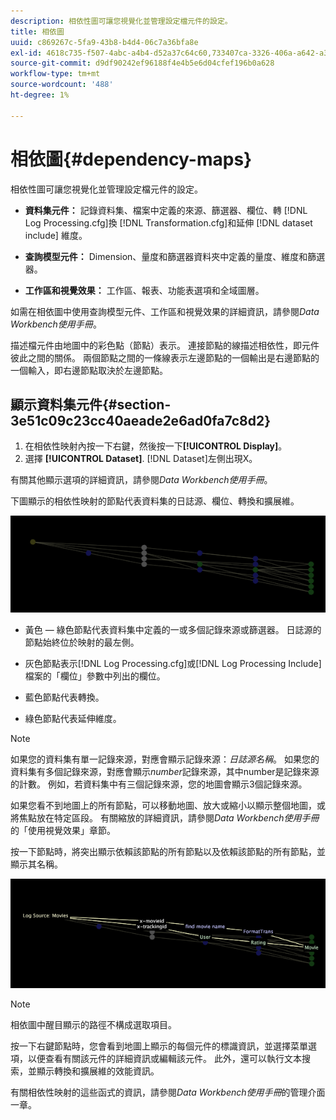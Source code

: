 ```yaml
---
description: 相依性圖可讓您視覺化並管理設定檔元件的設定。
title: 相依圖
uuid: c869267c-5fa9-43b8-b4d4-06c7a36bfa8e
exl-id: 4618c735-f507-4abc-a4b4-d52a37c64c60,733407ca-3326-406a-a642-a3ea3d3f6b8b
source-git-commit: d9df90242ef96188f4e4b5e6d04cfef196b0a628
workflow-type: tm+mt
source-wordcount: '488'
ht-degree: 1%

---
```


# 相依圖{#dependency-maps}

相依性圖可讓您視覺化並管理設定檔元件的設定。

* **資料集元件：** 記錄資料集、檔案中定義的來源、篩選器、欄位、轉 [!DNL Log Processing.cfg]換 [!DNL Transformation.cfg]和延伸 [!DNL dataset include] 維度。

* **查詢模型元件：** Dimension、量度和篩選器資料夾中定義的量度、維度和篩選器。
* **工作區和視覺效果：** 工作區、報表、功能表選項和全域圖層。

如需在相依圖中使用查詢模型元件、工作區和視覺效果的詳細資訊，請參閱&#x200B;*Data Workbench使用手冊*。

描述檔元件由地圖中的彩色點（節點）表示。 連接節點的線描述相依性，即元件彼此之間的關係。 兩個節點之間的一條線表示左邊節點的一個輸出是右邊節點的一個輸入，即右邊節點取決於左邊節點。

## 顯示資料集元件{#section-3e51c09c23cc40aeade2e6ad0fa7c8d2}

1. 在相依性映射內按一下右鍵，然後按一下&#x200B;**[!UICONTROL Display]**。
1. 選擇 **[!UICONTROL Dataset]**. [!DNL Dataset]左側出現X。

有關其他顯示選項的詳細資訊，請參閱&#x200B;*Data Workbench使用手冊*。

下圖顯示的相依性映射的節點代表資料集的日誌源、欄位、轉換和擴展維。

![](assets/vis_DependencyMap.png)

* 黃色 — 綠色節點代表資料集中定義的一或多個記錄來源或篩選器。 日誌源的節點始終位於映射的最左側。
* 灰色節點表示[!DNL Log Processing.cfg]或[!DNL Log Processing Include]檔案的「欄位」參數中列出的欄位。

* 藍色節點代表轉換。
* 綠色節點代表延伸維度。

>[!NOTE]
>
>如果您的資料集有單一記錄來源，對應會顯示記錄來源：*日誌源名稱*。 如果您的資料集有多個記錄來源，對應會顯示&#x200B;*number*&#x200B;記錄來源，其中number是記錄來源的計數。 例如，若資料集中有三個記錄來源，您的地圖會顯示3個記錄來源。

如果您看不到地圖上的所有節點，可以移動地圖、放大或縮小以顯示整個地圖，或將焦點放在特定區段。 有關縮放的詳細資訊，請參閱&#x200B;*Data Workbench使用手冊*&#x200B;的「使用視覺效果」章節。

按一下節點時，將突出顯示依賴該節點的所有節點以及依賴該節點的所有節點，並顯示其名稱。

![](assets/vis_DependencyMap_HighlightedPath.png)

>[!NOTE]
>
>相依圖中醒目顯示的路徑不構成選取項目。

按一下右鍵節點時，您會看到地圖上顯示的每個元件的標識資訊，並選擇菜單選項，以便查看有關該元件的詳細資訊或編輯該元件。 此外，還可以執行文本搜索，並顯示轉換和擴展維的效能資訊。

有關相依性映射的這些函式的資訊，請參閱&#x200B;*Data Workbench使用手冊*&#x200B;的管理介面一章。
